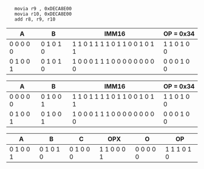 ```assembly
   movia r9 , 0xDECA8E00
   movia r10, 0xDECA8E00
   add r8, r9, r10
```

| A  | B | IMM16 | OP = 0x34 |
| ------------- | ------------- | ------------- | ------------- |
| 0 0 0 0 0  | 0 1 0 1 0  | 1 1 0 1 1 1 1 0 1 1 0 0 1 0 1 1  | 1 1 0 1 0 0  |
| 0 1 0 0 1  | 0 1 0 1 0  | 1 0 0 0 1 1 1 0 0 0 0 0 0 0 0 0  | 0 0 0 1 0 0  |

| A  | B | IMM16 | OP = 0x34 |
| ------------- | ------------- | ------------- | ------------- |
| 0 0 0 0 0  | 0 1 0 0 1  | 1 1 0 1 1 1 1 0 1 1 0 0 1 0 1 1  | 1 1 0 1 0 0  |
| 0 1 0 0 1  | 0 1 0 0 1  | 1 0 0 0 1 1 1 0 0 0 0 0 0 0 0 0  | 0 0 0 1 0 0  |


| A  | B | C | OPX | O | OP |
| ------------- | ------------- | ------------- | ------------- | ------------- | ------------- |
| 0 1 0 0 1  | 0 1 0 1 0 | 0 1 0 0 0 | 1 1 0 0 0 1 | 0 0 0 0 0 | 1 1 1 0 1 0 |



